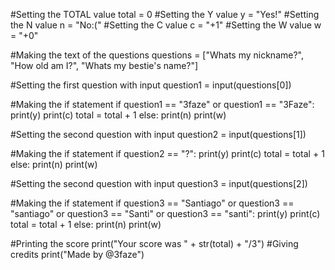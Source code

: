 #Setting the TOTAL value
total = 0
#Setting the Y value
y = "Yes!"
#Setting the N value
n = "No:("
#Setting the C value
c = "+1"
#Setting the W value
w = "+0"

#Making the text of the questions
questions = ["Whats my nickname?", "How old am I?", "Whats my bestie's name?"]

#Setting the first question with input
question1 = input(questions[0])

#Making the if statement
if question1 == "3faze" or question1 == "3Faze":
    print(y)
    print(c)
    total = total + 1
else:
    print(n)
    print(w)

#Setting the second question with input
question2 = input(questions[1])

#Making the if statement
if question2 == "?":
    print(y)
    print(c)
    total = total + 1
else:
    print(n)
    print(w)

#Setting the second question with input
question3 = input(questions[2])

#Making the if statement
if question3 == "Santiago" or question3 == "santiago" or question3 == "Santi" or question3 == "santi":
    print(y)
    print(c)
    total = total + 1
else:
    print(n)
    print(w)

#Printing the score
print("Your score was " + str(total) + "/3")
#Giving credits
print("Made by @3faze")
